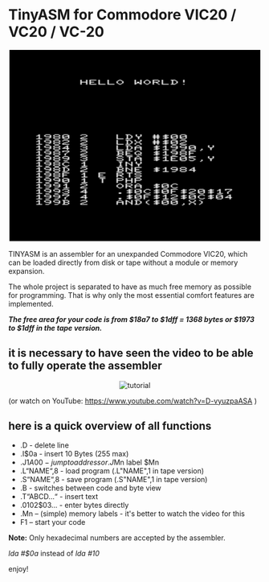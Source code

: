 # TinyASM for Commodore VIC20 / VC20 / VC-20


<p align="center">
 <img src="images/title.png" alt="TinyASM" width="500" />
</p>
 
 TINYASM is an assembler for an unexpanded Commodore VIC20, which can be loaded directly from disk or tape without a module or memory expansion.

 The whole project is separated to have as much free memory as possible for programming. 
 That is why only the most essential comfort features are implemented.

***The free area for your code is from $18a7 to $1dff = 1368 bytes or
$1973 to $1dff in the tape version.***

## it is necessary to have seen the video to be able to fully operate the assembler

<p align="center">
<img src="images/TinyASM_tutorial.gif" alt="tutorial" width="500"/>
</p>

(or watch on YouTube: https://www.youtube.com/watch?v=D-vyuzpaASA )

## here is a quick overview of all functions ##
* .D - delete line
* .I$0a - insert 10 Bytes (255 max)
* .J$1A00 - jump to address or .J$Mn label $Mn
* .L“NAME“,8 - load program
  (.L"NAME",1 in tape version)
* .S“NAME“,8 - save program
  (.S"NAME",1 in tape version)
* .B - switches between code and byte view
* .T“ABCD…“ - insert text
* .$01$02$03... - enter bytes directly
* .Mn – (simple) memory labels - it's better to watch the video for this
* F1 – start your code

**Note:**
Only hexadecimal numbers are accepted by the assembler.

*lda #$0a* instead of *lda #10* 

enjoy!
